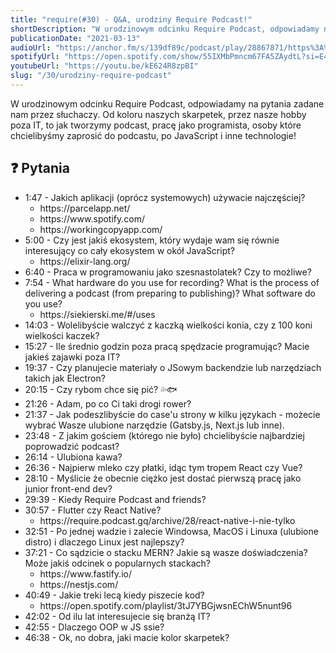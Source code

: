 ```yaml
---
title: "require(#30) - Q&A, urodziny Require Podcast!"
shortDescription: "W urodzinowym odcinku Require Podcast, odpowiadamy na pytania zadane nam przez słuchaczy. Od koloru naszych skarpetek, przez nasze hobby poza IT, to jak tworzymy podcast, pracę jako programista, osoby które chcielibyśmy zaprosić do podcastu, po JavaScript i inne technologie!"
publicationDate: "2021-03-13"
audioUrl: "https://anchor.fm/s/139df89c/podcast/play/28867871/https%3A%2F%2Fd3ctxlq1ktw2nl.cloudfront.net%2Fstaging%2F2021-2-13%2F3da6af52-a3bb-cca1-cc8f-1d3cfd8bcbad.mp3"
spotifyUrl: "https://open.spotify.com/show/55IXMbPmncm67FA5ZAydtL?si=E4VMK4kCRtWPVDF8mqPygA"
youtubeUrl: "https://youtu.be/kE624R8zpBI"
slug: "/30/urodziny-require-podcast"
---
```


W urodzinowym odcinku Require Podcast, odpowiadamy na pytania zadane nam przez słuchaczy. Od koloru naszych skarpetek, przez nasze hobby poza IT, to jak tworzymy podcast, pracę jako programista, osoby które chcielibyśmy zaprosić do podcastu, po JavaScript i inne technologie!

## ❓ Pytania

<ul>
  <li><TimestampLink>1:47</TimestampLink> - Jakich aplikacji (oprócz systemowych) używacie najczęściej?
    <ul>
      <li>https://parcelapp.net/</li>
      <li>https://www.spotify.com/</li>
      <li>https://workingcopyapp.com/</li>
    </ul>
  </li>
  <li><TimestampLink>5:00</TimestampLink> - Czy jest jakiś ekosystem, który wydaje wam się równie interesujący co cały ekosystem w okół JavaScript?
    <ul>
      <li>https://elixir-lang.org/</li>
    </ul>
  </li>
  <li><TimestampLink>6:40</TimestampLink> - Praca w programowaniu jako szesnastolatek? Czy to możliwe?</li>
  <li><TimestampLink>7:54</TimestampLink> - What hardware do you use for recording? What is the process of delivering a podcast (from preparing to publishing)? What software do you use?
    <ul>
      <li>https://siekierski.me/#/uses</li>
    </ul>
  </li>
  <li><TimestampLink>14:03</TimestampLink> - Wolelibyście walczyć z kaczką wielkości konia, czy z 100 koni wielkości kaczek?</li>
  <li><TimestampLink>15:27</TimestampLink> - Ile średnio godzin poza pracą spędzacie programując? Macie jakieś zajawki poza IT?</li>
  <li><TimestampLink>19:37</TimestampLink> - Czy planujecie materiały o JSowym backendzie lub narzędziach takich jak Electron?</li>
  <li><TimestampLink>20:15</TimestampLink> - Czy rybom chce się pić? 💦🐟</li>
  <li><TimestampLink>21:26</TimestampLink> - Adam, po co Ci taki drogi rower?</li>
  <li><TimestampLink>21:37</TimestampLink> - Jak podeszlibyście do case'u strony w kilku językach - możecie wybrać Wasze ulubione narzędzie (Gatsby.js, Next.js lub inne).</li>
  <li><TimestampLink>23:48</TimestampLink> - Z jakim gościem (którego nie było) chcielibyście najbardziej poprowadzić podcast?</li>
  <li><TimestampLink>26:14</TimestampLink> - Ulubiona kawa?</li>
  <li><TimestampLink>26:36</TimestampLink> - Najpierw mleko czy płatki, idąc tym tropem React czy Vue?</li>
  <li><TimestampLink>28:10</TimestampLink> - Myślicie że obecnie ciężko jest dostać pierwszą pracę jako junior front-end dev?</li>
  <li><TimestampLink>29:39</TimestampLink> - Kiedy Require Podcast and friends?</li>
  <li><TimestampLink>30:57</TimestampLink> - Flutter czy React Native?
    <ul>
      <li>https://require.podcast.gq/archive/28/react-native-i-nie-tylko</li>
    </ul>
  </li>
  <li><TimestampLink>32:51</TimestampLink> - Po jednej wadzie i zalecie Windowsa, MacOS i Linuxa (ulubione distro) i dlaczego Linux jest najlepszy?</li>
  <li><TimestampLink>37:21</TimestampLink> - Co sądzicie o stacku MERN? Jakie są wasze doświadczenia? Może jakiś odcinek o popularnych stackach?
    <ul>
      <li>https://www.fastify.io/</li>
      <li>https://nestjs.com/</li>
    </ul>
  </li>
  <li><TimestampLink>40:49</TimestampLink> - Jakie treki lecą kiedy piszecie kod?
    <ul>
      <li>https://open.spotify.com/playlist/3tJ7YBGjwsnEChW5nunt96</li>
    </ul>
  </li>
  <li><TimestampLink>42:02</TimestampLink> - Od ilu lat interesujecie się branżą IT?</li>
  <li><TimestampLink>42:55</TimestampLink> - Dlaczego OOP w JS ssie?</li>
  <li><TimestampLink>46:38</TimestampLink> - Ok, no dobra, jaki macie kolor skarpetek?</li>
</ul>
